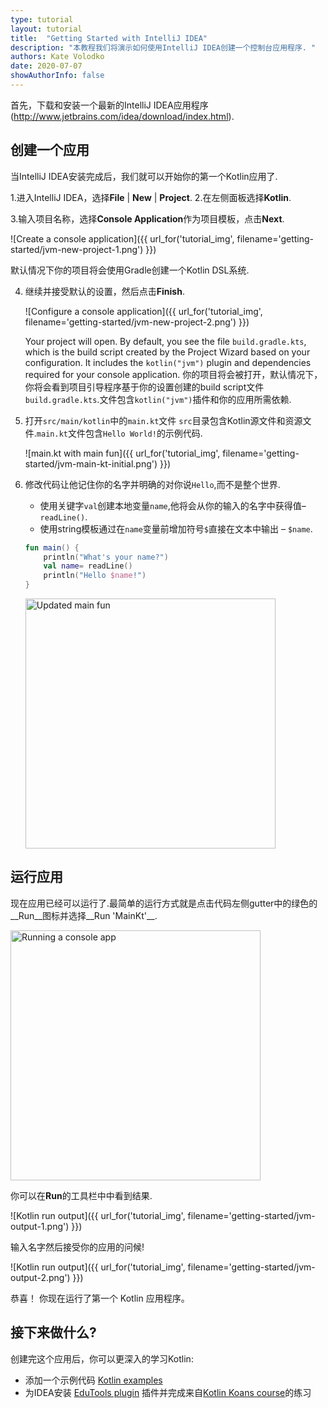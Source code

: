 ```yaml
---
type: tutorial
layout: tutorial
title:  "Getting Started with IntelliJ IDEA"
description: "本教程我们将演示如何使用IntelliJ IDEA创建一个控制台应用程序. "
authors: Kate Volodko
date: 2020-07-07
showAuthorInfo: false
---
```


首先，下载和安装一个最新的IntelliJ IDEA应用程序(http://www.jetbrains.com/idea/download/index.html).

## 创建一个应用 

当IntelliJ IDEA安装完成后，我们就可以开始你的第一个Kotlin应用了.

1.进入IntelliJ IDEA，选择**File** \| **New** \| **Project**.
2.在左侧面板选择**Kotlin**.

3.输入项目名称，选择**Console Application**作为项目模板，点击**Next**.

   ![Create a console application]({{ url_for('tutorial_img', filename='getting-started/jvm-new-project-1.png') }})
   
   默认情况下你的项目将会使用Gradle创建一个Kotlin DSL系统.
   
4. 继续并接受默认的设置，然后点击**Finish**.
   
   ![Configure a console application]({{ url_for('tutorial_img', filename='getting-started/jvm-new-project-2.png') }}) 

   Your project will open. By default, you see the file `build.gradle.kts`, which is the build script created by the Project 
   Wizard based on your configuration. It includes the `kotlin("jvm")` plugin and dependencies required for your console application.
   你的项目将会被打开，默认情况下，你将会看到项目引导程序基于你的设置创建的build script文件`build.gradle.kts`.文件包含`kotlin("jvm")`插件和你的应用所需依赖.
   
5. 打开`src/main/kotlin`中的`main.kt`文件
   `src`目录包含Kotlin源文件和资源文件.`main.kt`文件包含`Hello World!`的示例代码.

   ![main.kt with main fun]({{ url_for('tutorial_img', filename='getting-started/jvm-main-kt-initial.png') }})

6. 修改代码让他记住你的名字并明确的对你说`Hello`,而不是整个世界.

   * 使用关键字`val`创建本地变量`name`,他将会从你的输入的名字中获得值– `readLine()`.
   * 使用string模板通过在`name`变量前增加符号`$`直接在文本中输出 – `$name`.
   <div class="sample" markdown="1" theme="idea" mode="kotlin" data-highlight-only>
   
   ```kotlin
   fun main() {
       println("What's your name?")
       val name= readLine()
       println("Hello $name!")
   }
   ```
   
   </div>

   <img class="img-responsive" src="{{ url_for('tutorial_img', filename='getting-started/jvm-main-kt-updated.png') }}" alt="Updated main fun" width="400"/>

## 运行应用

现在应用已经可以运行了.最简单的运行方式就是点击代码左侧gutter中的绿色的__Run__图标并选择__Run 'MainKt'__.

<img class="img-responsive" src="{{ url_for('tutorial_img', filename='getting-started/jvm-run-app.png') }}" alt="Running a console app" width="400"/>

你可以在**Run**的工具栏中中看到结果.

![Kotlin run output]({{ url_for('tutorial_img', filename='getting-started/jvm-output-1.png') }})
   
输入名字然后接受你的应用的问候!

![Kotlin run output]({{ url_for('tutorial_img', filename='getting-started/jvm-output-2.png') }})

恭喜！ 你现在运行了第一个 Kotlin 应用程序。

## 接下来做什么?

创建完这个应用后，你可以更深入的学习Kotlin:

*   添加一个示例代码 [Kotlin examples](https://play.kotlinlang.org/byExample/overview) 
*   为IDEA安装 [EduTools plugin](https://plugins.jetbrains.com/plugin/10081-edutools) 插件并完成来自[Kotlin Koans course](https://www.jetbrains.com/help/education/learner-start-guide.html?section=Kotlin%20Koans)的练习
